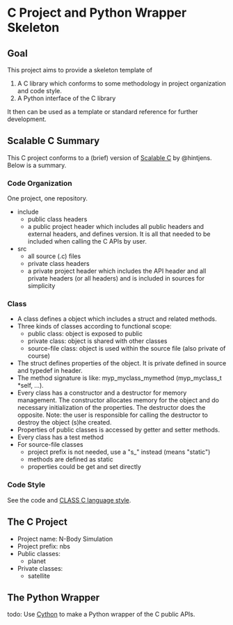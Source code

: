 # C Project and Python Wrapper Skeleton

## Goal

This project aims to provide a skeleton template of

1. A C library which conforms to some methodology in project organization and code style.
2. A Python interface of the C library

It then can be used as a template or standard reference for further development.

## Scalable C Summary

This C project conforms to a (brief) version of [Scalable C](https://hintjens.gitbooks.io/scalable-c/) by @hintjens. Below is a summary.

### Code Organization

One project, one repository.

- include
    - public class headers
    - a public project header which includes all public headers and external headers, and defines version. It is all that needed to be included when calling the C APIs by user.
- src
    - all source (.c) files
    - private class headers
    - a private project header which includes the API header and all private headers (or all headers) and is included in sources for simplicity

### Class

- A class defines a object which includes a struct and related methods.
- Three kinds of classes according to functional scope:
    - public class: object is exposed to public
    - private class: object is shared with other classes
    - source-file class: object is used within the source file (also private of course)
- The struct defines properties of the object. It is private defined in source and typedef in header.
- The method signature is like: myp_myclass_mymethod (myp_myclass_t *self, ...).
- Every class has a constructor and a destructor for memory management. The constructor allocates memory for the object and do necessary initialization of the properties. The destructor does the opposite. Note: the user is responsible for calling the destructor to destroy the object (s)he created.
- Properties of public classes is accessed by getter and setter methods.
- Every class has a test method
- For source-file classes
    - project prefix is not needed, use a "s_" instead (means "static")
    - methods are defined as static
    - properties could be get and set directly

### Code Style

See the code and [CLASS C language style](http://rfc.zeromq.org/spec:21).


## The C Project

- Project name: N-Body Simulation
- Project prefix: nbs
- Public classes:
    - planet
- Private classes:
    - satellite


## The Python Wrapper

todo: Use [Cython](http://cython.org/) to make a Python wrapper of the C public APIs.

